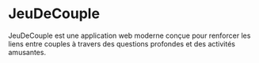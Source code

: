 # JeuDeCouple
JeuDeCouple est une application web moderne conçue pour renforcer les liens entre couples à travers des questions profondes et des activités amusantes.
